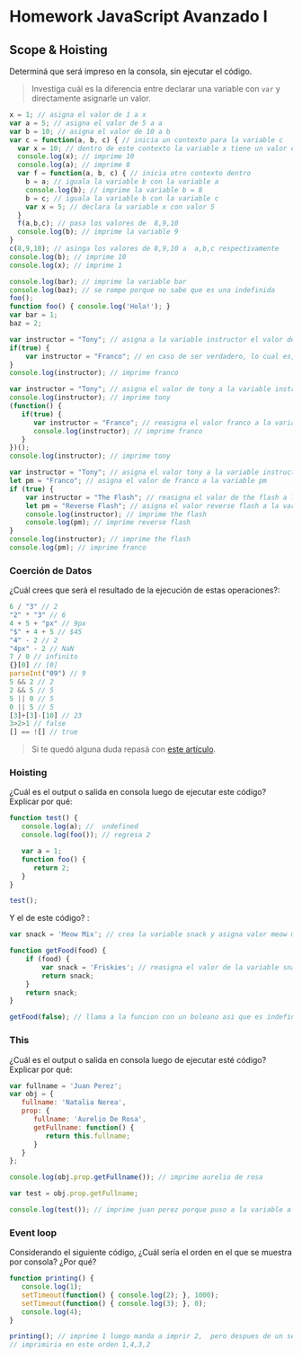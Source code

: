 
# Homework JavaScript Avanzado I

## Scope & Hoisting

Determiná que será impreso en la consola, sin ejecutar el código.

> Investiga cuál es la diferencia entre declarar una variable con `var` y directamente asignarle un valor.

```javascript
x = 1; // asigna el valor de 1 a x
var a = 5; // asigna el valor de 5 a a
var b = 10; // asigna el valor de 10 a b
var c = function(a, b, c) { // inicia un contexto para la variable c
  var x = 10; // dentro de este contexto la variable x tiene un valor de 10
  console.log(x); // imprime 10
  console.log(a); // imprime 8
  var f = function(a, b, c) { // inicia otro contexto dentro 
    b = a; // iguala la variable b con la variable a
    console.log(b); // imprime la variable b = 8
    b = c; // iguala la variable b con la variable c
    var x = 5; // declara la variable x con valor 5
  }
  f(a,b,c); // pasa los valores de  8,9,10 
  console.log(b); // imprime la variable 9
}
c(8,9,10); // asinga los valores de 8,9,10 a  a,b,c respectivamente
console.log(b); // imprime 10
console.log(x); // imprime 1
```

```javascript
console.log(bar); // imprime la variable bar
console.log(baz); // se rompe porque no sabe que es una indefinida
foo();
function foo() { console.log('Hola!'); }
var bar = 1;
baz = 2;
```

```javascript
var instructor = "Tony"; // asigna a la variable instructor el valor de tony
if(true) {
    var instructor = "Franco"; // en caso de ser verdadero, lo cual es, reasigna el valor de franco a la variable instructor
}
console.log(instructor); // imprime franco
```

```javascript
var instructor = "Tony"; // asigna el valor de tony a la variable instructor
console.log(instructor); // imprime tony
(function() {
   if(true) {
      var instructor = "Franco"; // reasigna el valor franco a la variable instructor
      console.log(instructor); // imprime franco
   }
})();
console.log(instructor); // imprime tony
```

```javascript
var instructor = "Tony"; // asigna el valor tony a la variable instructor
let pm = "Franco"; // asigna el valor de franco a la variable pm
if (true) {
    var instructor = "The Flash"; // reasigna el valor de the flash a la variable instructor
    let pm = "Reverse Flash"; // asigna el valor reverse flash a la variable pm
    console.log(instructor); // imprime the flash
    console.log(pm); // imprime reverse flash
}
console.log(instructor); // imprime the flash
console.log(pm); // imprime franco
```
### Coerción de Datos

¿Cuál crees que será el resultado de la ejecución de estas operaciones?:

```javascript
6 / "3" // 2
"2" * "3" // 6
4 + 5 + "px" // 9px
"$" + 4 + 5 // $45
"4" - 2 // 2
"4px" - 2 // NaN
7 / 0 // infinito
{}[0] // [0]
parseInt("09") // 9
5 && 2 // 2
2 && 5 // 5
5 || 0 // 5
0 || 5 // 5
[3]+[3]-[10] // 23
3>2>1 // false
[] == ![] // true
```

> Si te quedó alguna duda repasá con [este artículo](http://javascript.info/tutorial/object-conversion).


### Hoisting

¿Cuál es el output o salida en consola luego de ejecutar este código? Explicar por qué:

```javascript
function test() {
   console.log(a); //  undefined
   console.log(foo()); // regresa 2

   var a = 1;
   function foo() {
      return 2;
   }
}

test();
```

Y el de este código? :

```javascript
var snack = 'Meow Mix'; // crea la variable snack y asigna valor meow mix

function getFood(food) {
    if (food) {
        var snack = 'Friskies'; // reasigna el valor de la variable snack
        return snack;
    }
    return snack;
}

getFood(false); // llama a la funcion con un boleano asi que es indefinido porque no esta recibiendo lo que se espera
```


### This

¿Cuál es el output o salida en consola luego de ejecutar esté código? Explicar por qué:

```javascript
var fullname = 'Juan Perez';
var obj = {
   fullname: 'Natalia Nerea',
   prop: {
      fullname: 'Aurelio De Rosa',
      getFullname: function() {
         return this.fullname;
      }
   }
};

console.log(obj.prop.getFullname()); // imprime aurelio de rosa

var test = obj.prop.getFullname; 

console.log(test()); // imprime juan perez porque puso a la variable a nivel global y estan al mismo nivel ahora
```

### Event loop

Considerando el siguiente código, ¿Cuál sería el orden en el que se muestra por consola? ¿Por qué?

```javascript
function printing() {
   console.log(1); 
   setTimeout(function() { console.log(2); }, 1000);
   setTimeout(function() { console.log(3); }, 0);
   console.log(4);
}

printing(); // imprime 1 luego manda a imprir 2,  pero despues de un segundo, luego imprime 3 despues de 0 segundos y luego imprime 4
// imprimiria en este orden 1,4,3,2
```
